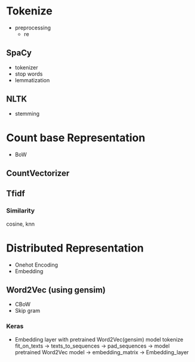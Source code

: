 # Tokenize
- preprocessing
  - re
## SpaCy
- tokenizer
- stop words
- lemmatization
## NLTK
- stemming

# Count base Representation
- BoW
## CountVectorizer
## Tfidf
### Similarity
cosine, knn

# Distributed Representation
- Onehot Encoding
- Embedding

## Word2Vec (using gensim)
- CBoW
- Skip gram

### Keras
- Embedding layer with pretrained Word2Vec(gensim) model
tokenize fit_on_texts -> texts_to_sequences -> pad_sequences -> model
pretrained Word2Vec model -> embedding_matrix -> Embedding_layer
